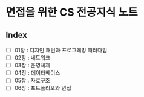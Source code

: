 # 면접을 위한 CS 전공지식 노트

## Index

- [ ] 01장 : 디자인 패턴과 프로그래밍 패러다임
- [ ] 02장 : 네트워크
- [ ] 03장 : 운영체제
- [ ] 04장 : 데이터베이스
- [ ] 05장 : 자료구조
- [ ] 06장 : 포트폴리오와 면접
